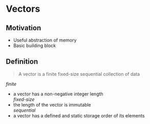 # Vectors

## Motivation
- Useful abstraction of memory
- Basic building block

## Definition
> A vector is a finite fixed-size sequential collection of data

*finite*
  - a vector has a non-negative integer length  
*fixed-size*
  - the length of the vector is immutable  
*sequential*
  - a vector has a defined and static storage order of its elements  

